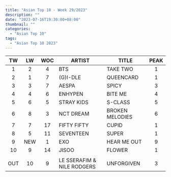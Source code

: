 ```yaml
---
title: "Asian Top 10 - Week 29/2023"
description: ""
date: "2023-07-16T19:30:00+08:00"
thumbnail: ""
categories:
  - "Asian Top 10"
tags:
  - "Asian Top 10 2023"
---
```

<!--more-->
|TW|LW|WOC|ARTIST|TITLE|PEAK|
|:----:|:----:|:----:|----|----|:----:|
|1|2|4|BTS|TAKE TWO|1|
|2|1|7|(G)I-DLE|QUEENCARD|1|
|3|3|7|AESPA|SPICY|3|
|4|4|6|ENHYPEN|BITE ME|4|
|5|6|5|STRAY KIDS|S-CLASS|5|
|6|8|3|NCT DREAM|BROKEN MELODIES|6|
|7|7|17|FIFTY FIFTY|CUPID|1|
|8|5|11|SEVENTEEN|SUPER|1|
|9|NEW|1|EXO|HEAR ME OUT|9|
|10|9|14|JISOO|FLOWER|1|
| | | | | | |
|OUT|10|9|LE SSERAFIM & NILE RODGERS|UNFORGIVEN|3|